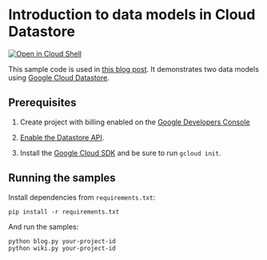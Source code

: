 # Introduction to data models in Cloud Datastore

[![Open in Cloud Shell][shell_img]][shell_link]

[shell_img]: http://gstatic.com/cloudssh/images/open-btn.png
[shell_link]: https://console.cloud.google.com/cloudshell/open?git_repo=https://github.com/GoogleCloudPlatform/python-docs-samples&page=editor&open_in_editor=blog/introduction_to_data_models_in_cloud_datastore/README.md

This sample code is used in [this blog post](http://googlecloudplatform.blogspot.com/2015/08/Introduction-to-data-models-in-Cloud-Datastore.html). It demonstrates two data models
using [Google Cloud Datastore](https://cloud.google.com/datastore).

## Prerequisites

1. Create project with billing enabled on the [Google Developers Console](https://console.developers.google.com)

2. [Enable the Datastore API](https://console.developers.google.com/project/_/apiui/apiview/datastore/overview).

3. Install the [Google Cloud SDK](https://cloud.google.com/sdk) and be sure to run ``gcloud init``.


## Running the samples

Install dependencies from `requirements.txt`:

    pip install -r requirements.txt

And run the samples:

    python blog.py your-project-id
    python wiki.py your-project-id
